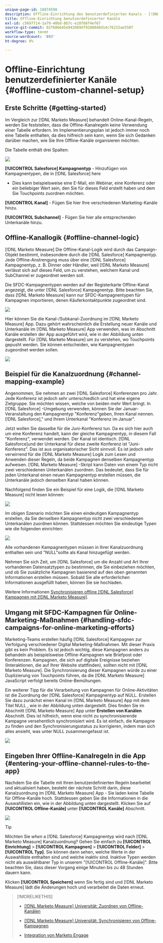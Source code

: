 ```yaml
---
unique-page-id: 18874598
description: Offline-Einrichtung des benutzerdefinierten Kanals - [!DNL Marketo Measure] - Produktdokumentation
title: Offline-Einrichtung benutzerdefinierter Kanäle
exl-id: c5697714-1a79-40bd-8b7c-e10768f4ef67
source-git-commit: 02f686645e942089df92800d8d14c76215ae558f
workflow-type: tm+mt
source-wordcount: '893'
ht-degree: 0%

---
```


# Offline-Einrichtung benutzerdefinierter Kanäle {#offline-custom-channel-setup}

## Erste Schritte {#getting-started}

Im Vergleich zur [!DNL Marketo Measure] behandelt Online-Kanal-Regeln, werden Sie feststellen, dass die Offline-Kanalregeln keine Verwendung einer Tabelle erfordern. Im Implementierungsplan ist jedoch immer noch eine Tabelle enthalten, da dies hilfreich sein kann, wenn Sie sich Gedanken darüber machen, wie Sie Ihre Offline-Kanäle organisieren möchten.

Die Tabelle enthält drei Spalten:

![](assets/1-2.png)

**[!UICONTROL Salesforce] Kampagnentyp** - Hinzufügen von Kampagnentypen, die in [!DNL Salesforce] here

* Dies kann beispielsweise eine E-Mail, ein Webinar, eine Konferenz oder ein beliebiger Wert sein, den Sie für dieses Feld erstellt haben und dem Sie Touchpoints zuordnen möchten.

**[!UICONTROL Kanal]** - Fügen Sie hier Ihre verschiedenen Marketing-Kanäle hinzu.

**[!UICONTROL Subchannel]** - Fügen Sie hier alle entsprechenden Unterkanäle hinzu.

## Offline-Kanallogik {#offline-channel-logic}

[!DNL Marketo Measure] Die Offline-Kanal-Logik wird durch das Campaign-Objekt bestimmt, insbesondere durch die [!DNL Salesforce] Kampagnentyp. Jede Offline-Anstrengung muss über eine [!DNL Salesforce] Kampagnentyp, z. B. Dinner oder Händler, weil [!DNL Marketo Measure] verlässt sich auf dieses Feld, um zu verstehen, welchem Kanal und SubChannel er zugeordnet werden soll.

Die SFDC-Kampagnentypen werden auf der Registerkarte Offline-Kanal angezeigt, die unter [!DNL Salesforce] Kampagnentyp. Bitte beachten Sie, dass [!DNL Marketo Measure] kann nur SFDC-Kampagnentypen für Kampagnen importieren, denen Käuferkontaktpunkte zugeordnet sind.

![](assets/2-2.png)

Hier können Sie die Kanal-/Subkanal-Zuordnung im [!DNL Marketo Measure] App. Dazu gehört wahrscheinlich die Erstellung neuer Kanäle und Unterkanäle im [!DNL Marketo Measure] App verwenden, was im Abschnitt Kanäle erstellen der App ausgeführt wird, wie in der Abbildung unten dargestellt. Für [!DNL Marketo Measure] um zu verstehen, wo Touchpoints gepusht werden. Sie können entscheiden, wie Kampagnentypen zugeordnet werden sollen.

![](assets/3-2.png)

## Beispiel für die Kanalzuordnung {#channel-mapping-example}

Angenommen, Sie nehmen an zwei [!DNL Salesforce] Konferenzen pro Jahr. Jede Konferenz ist jedoch sehr unterschiedlich und hat eine eigene Zielgruppe. Sie möchten wissen, welche von beiden mehr Wert bringt. In [!DNL Salesforce] -Umgebung verwenden, können Sie der Januar-Veranstaltung den Kampagnentyp &quot;Konferenz&quot;geben, Ihren Kanal nennen.[!DNL Salesforce],&quot; und Ihrem Unterkanal &quot;Konferenz im Januar&quot;.

Jetzt wollen Sie dasselbe für die Juni-Konferenz tun. Da es sich hier auch um eine Konferenz handelt, kann der gleiche Kampagnentyp, in diesem Fall &quot;Konferenz&quot;, verwendet werden. Der Kanal ist identisch. [!DNL Salesforce]und der Unterkanal für diese zweite Konferenz ist &quot;Juni-Konferenz&quot;. Das ist aus organisatorischer Sicht sinnvoll. Es ist jedoch sehr verwirrend für die [!DNL Marketo Measure] Logik zum Lesen und Anwenden dieser Regeln, da beide Kampagnen denselben Kampagnentyp aufweisen. [!DNL Marketo Measure] -Skript kann Daten von einem Typ nicht zwei verschiedenen Unterkanälen zuordnen. Das bedeutet, dass Sie für jeden Unterkanal einen neuen Kampagnentyp erstellen müssen, die Unterkanäle jedoch denselben Kanal haben können.

Nachfolgend finden Sie ein Beispiel für eine Logik, die [!DNL Marketo Measure] nicht lesen können:

![](assets/4-2.png)

Im obigen Szenario möchten Sie einen eindeutigen Kampagnentyp erstellen, da Sie denselben Kampagnentyp nicht zwei verschiedenen Unterkanälen zuordnen können. Stattdessen möchten Sie eindeutige Typen wie die folgenden einrichten:

![](assets/5-2.png)

Alle vorhandenen Kampagnentypen müssen in Ihrer Kanalzuordnung enthalten sein und &quot;NULL&quot;sollte als Kanal hinzugefügt werden.

Nehmen Sie sich Zeit, um [!DNL Salesforce] um die Anzahl und Art Ihrer vorhandenen Datensatztypen zu bestimmen, die Sie einbeziehen möchten, und ob Sie zusätzliche Kampagnen basierend auf den oben genannten Informationen erstellen müssen. Sobald Sie alle erforderlichen Informationen ausgefüllt haben, können Sie sie hochladen.

Weitere Informationen [Synchronisieren offline [!DNL Salesforce] Kampagnen mit [!DNL Marketo Measure]](/help/channel-tracking-and-setup/offline-channels/syncing-offline-campaigns.md).

## Umgang mit SFDC-Kampagnen für Online-Marketing-Maßnahmen {#handling-sfdc-campaigns-for-online-marketing-efforts}

Marketing-Teams erstellen häufig [!DNL Salesforce] Kampagnen zur Verfolgung verschiedener Digital Marketing-Maßnahmen. Mit dieser Praxis gibt es kein Problem. Es ist jedoch wichtig, diese Kampagnen anders zu behandeln als beispielsweise Offline-Kampagnen wie Briefpost oder Konferenzen. Kampagnen, die sich auf digitale Ereignisse beziehen (Interaktionen, die auf Ihrer Website stattfinden), sollten nicht mit [!DNL Marketo Measure]. Die Synchronisierung dieser Kampagnen würde zu einer Duplizierung von Touchpoints führen, da die [!DNL Marketo Measure] JavaScript verfolgt bereits Online-Bemühungen.

Ein weiterer Tipp für die Verarbeitung von Kampagnen für Online-Aktivitäten ist die Zuordnung der [!DNL Salesforce] Kampagnentyp auf NULL. Erstellen Sie dazu zunächst einen Kanal im [!DNL Marketo Measure] App mit dem Titel NULL , wie in der Abbildung unten dargestellt. Dies finden Sie im Abschnitt [!DNL Marketo Measure] App unter **Erstellen von Kanälen** Abschnitt. Dies ist hilfreich, wenn eine nicht zu synchronisierende Kampagne versehentlich synchronisiert wird. Es ist einfach, die Kampagne zu finden und den Synchronisierungsstatus zu korrigieren, indem man sich alles ansieht, was unter NULL zusammengefasst ist.

![](assets/6-2.png)

## Eingeben Ihrer Offline-Kanalregeln in die App {#entering-your-offline-channel-rules-to-the-app}

Nachdem Sie die Tabelle mit Ihren benutzerdefinierten Regeln bearbeitet und aktualisiert haben, besteht der nächste Schritt darin, diese Kanalzuordnung im [!DNL Marketo Measure] App - Sie laden keine Tabelle für Offline-Kanäle hoch. Stattdessen geben Sie die Informationen in die Auswahllisten ein, wie in der Abbildung unten dargestellt. Klicken Sie auf **[!UICONTROL Offline-Kanäle]** unter **[!UICONTROL Kanäle]** Abschnitt.

![](assets/7-2.png)

>[!TIP]
>
>Möchten Sie _when_ a [!DNL Salesforce] Kampagnentyp wird nach [!DNL Marketo Measure] Kanalzuordnung? Gehen Sie einfach zu **[!UICONTROL Einrichtung]** > **[!UICONTROL Kampagnen]** > **[!UICONTROL Felder]** > **[!UICONTROL Typ]**. Sie können dann sehen, welche Werte in der Auswahlliste enthalten sind und welche inaktiv sind. Inaktive Typen werden nicht als auswählbarer Typ in unserem &quot;[!UICONTROL Offline-Kanäle]&quot;. Bitte beachten Sie, dass dieser Vorgang einige Minuten bis zu 48 Stunden dauern kann.

Klicken **[!UICONTROL Speichern]** wenn Sie fertig sind und [!DNL Marketo Measure] lädt die Änderungen hoch und verarbeitet die Daten erneut.

>[!MORELIKETHIS]
>
>* [[!DNL Marketo Measure] Universität: Zuordnen von Offline-Kanälen](https://universityonline.marketo.com/courses/bizible-fundamentals-channel-management/#/page/5c630eca34d9f0367662b77f)
>
>* [[!DNL Marketo Measure] Universität: Synchronisieren von Offline-Kampagnen](https://universityonline.marketo.com/courses/bizible-fundamentals-channel-management/#/page/5c63286e34d9f0367662b78b)
>
>* [Integration von Marketo Engage](/help/marketo-measure-and-marketo/marketo-measure-integrations-with-marketo/marketo-engage-programs-integration.md#channel-mapping)

